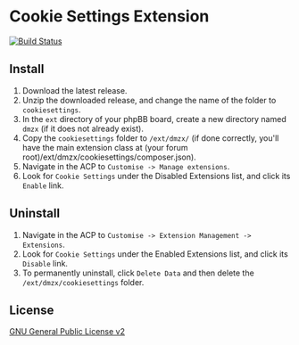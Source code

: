 # Cookie Settings Extension

[![Build Status](https://travis-ci.org/dmzx/Cookie-Settings.svg?branch=master)](https://travis-ci.org/dmzx/Cookie-Settings)

## Install
1. Download the latest release.
2. Unzip the downloaded release, and change the name of the folder to `cookiesettings`.
3. In the `ext` directory of your phpBB board, create a new directory named `dmzx` (if it does not already exist).
4. Copy the `cookiesettings` folder to `/ext/dmzx/` (if done correctly, you'll have the main extension class at (your forum root)/ext/dmzx/cookiesettings/composer.json).
5. Navigate in the ACP to `Customise -> Manage extensions`.
6. Look for `Cookie Settings` under the Disabled Extensions list, and click its `Enable` link.

## Uninstall
1. Navigate in the ACP to `Customise -> Extension Management -> Extensions`.
2. Look for `Cookie Settings` under the Enabled Extensions list, and click its `Disable` link.
3. To permanently uninstall, click `Delete Data` and then delete the `/ext/dmzx/cookiesettings` folder.

## License
[GNU General Public License v2](http://opensource.org/licenses/GPL-2.0)
